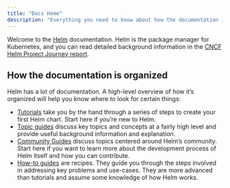 ```yaml
---
title: "Docs Home"
description: "Everything you need to know about how the documentation is organized."
---
```


Welcome to the [Helm](https://helm.sh/) documentation. Helm is the package manager for Kubernetes,
and you can read detailed background information in the [CNCF Helm Project Journey
report](https://www.cncf.io/cncf-helm-project-journey/).

## How the documentation is organized

Helm has a lot of documentation. A high-level overview of how it’s organized will help you know
where to look for certain things:

- [Tutorials](intro) take you by the hand through a series of steps to create your first Helm chart.
  Start here if you’re new to Helm.
- [Topic guides](topics) discuss key topics and concepts at a fairly high level and provide useful
  background information and explanation.
- [Community Guides](community) discuss topics centered around Helm’s community. Start here if you
  want to learn more about the development process of Helm itself and how you can contribute.
- [How-to guides](howto) are recipes. They guide you through the steps involved in addressing key
  problems and use-cases. They are more advanced than tutorials and assume some knowledge of how
  Helm works.
